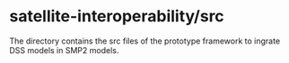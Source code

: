 # satellite-interoperability/src
The directory contains the src files of the prototype framework to ingrate DSS models in SMP2 models. 
